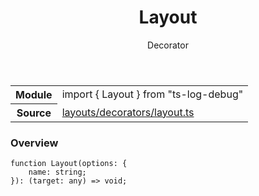 <header class="symbol-info-header">    <h1 id="layout">Layout</h1>    <label class="symbol-info-type-label decorator">Decorator</label>      </header>
<section class="symbol-info">      <table class="is-full-width">        <tbody>        <tr>          <th>Module</th>          <td>            <div class="lang-typescript">                <span class="token keyword">import</span> { Layout }                 <span class="token keyword">from</span>                 <span class="token string">"ts-log-debug"</span>                            </div>          </td>        </tr>        <tr>          <th>Source</th>          <td>            <a href="https://github.com/romakita/log-debug/blob/v5.0.0/src/layouts/decorators/layout.ts#L0-L0">                layouts/decorators/layout.ts            </a>        </td>        </tr>                </tbody>      </table>    </section>

### Overview

<pre><code class="typescript-lang">function <span class="token function">Layout</span><span class="token punctuation">(</span>options<span class="token punctuation">:</span> <span class="token punctuation">{</span>
    name<span class="token punctuation">:</span> <span class="token keyword">string</span><span class="token punctuation">;</span>
<span class="token punctuation">}</span><span class="token punctuation">)</span><span class="token punctuation">:</span> <span class="token punctuation">(</span>target<span class="token punctuation">:</span> <span class="token keyword">any</span><span class="token punctuation">)</span> => <span class="token keyword">void</span><span class="token punctuation">;</span>
</code></pre>
